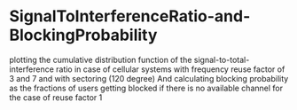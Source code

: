 # SignalToInterferenceRatio-and-BlockingProbability

plotting the cumulative distribution function of the signal-to-total-interference ratio in case of cellular systems with frequency reuse factor of 3 and 7 and with sectoring (120 degree)
And calculating blocking probability as the fractions of users getting blocked if there is no available channel for the case of reuse factor 1
